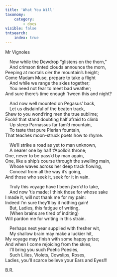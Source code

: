 ```yaml
---
title: 'What You Will'
taxonomy:
    category:
        - docs
visible: false
tntsearch:
    index: true
---
```


<div class="author">Mr Vignoles</div>

&emsp;Now while the Dewdrop “glistens on the thorn,”  
&emsp;And crimson tinted clouds announce the morn,  
Peeping at mortals o’er the mountain’s height;  
Come Madam Muse, prepare to take a flight  
&emsp;And while we range the skies together;  
&emsp;You need not fear to meet bad weather;  
And sure there’s time enough ’tween this and night?  

&emsp;And now well mounted on Pegasus’ back,  
&emsp;Let us disdainful of the beaten track,  
Shew to you wond’ring men the true sublime;   
Fools! that stand doubting half afraid to climb  
&emsp;Up steep Parnassus far fam’d mountain,  
&emsp;To taste that pure Pierian fountain,  
That teaches moon-struck poets how to rhyme.  

&emsp;We’ll strike a road as yet to man unknown,  
&emsp;A nearer one by half t’Apollo’s throne;  
One, never to be pass’d by man again,  
One, like a ship’s course through the swelling main,  
&emsp;Whose waves across her deep track flowing,  
&emsp;Conceal from all the way it’s going,  
And those who seek it, seek for it in vain.  

&emsp;Truly this voyage have I been *forc’d* to take,  
&emsp;And now ’tis made; I think those for whose sake  
I made it, will not thank me for my pain:  
Indeed I’m sure they’ll by it nothing gain!  
&emsp;But, Ladies, this fatigue of writing,  
&emsp;(When brains are tired of inditing)  
Will pardon me for writing in this strain.

&emsp;Perhaps next year supplied with fresher wit,  
&emsp;My shallow brain may make a luckier hit,  
My voyage may finish with some happy prize;  
And when I come rejoicing from the skies,  
&emsp;I’ll bring you such Poetic Poesies,  
&emsp;Such Lilies, Violets, Cowslips, Roses,  
Ladies, you’ll scarce believe your Ears and Eyes!!!

B.R.